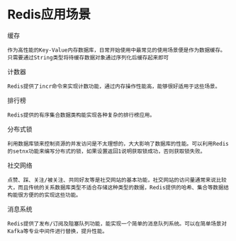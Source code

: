 # Redis应用场景

缓存

    作为高性能的Key-Value内存数据库，日常开始使用中最常见的使用场景便是作为数据缓存。只需要通过String类型将待缓存数据对象通过序列化后缓存起来即可
计数器

    Redis提供了incr命令来实现计数功能，通过内存操作性能高，能够很好适用于这些场景。
排行榜
    
    Redis提供的有序集合数据类构能实现各种复杂的排行榜应用。
分布式锁

    利用数据库锁来控制资源的并发访问是不太理想的，大大影响了数据库的性能。可以利用Redis的setnx功能来编写分布式的锁，如果设置返回1说明获取锁成功，否则获取锁失败。

社交网络
    
    点赞、踩、关注/被关注、共同好友等是社交网站的基本功能，社交网站的访问量通常来说比较大，而且传统的关系数据库类型不适合存储这种类型的数据，Redis提供的哈希、集合等数据结构能很方便的的实现这些功能。

消息系统
    
    Redis提供了发布/订阅及阻塞队列功能，能实现一个简单的消息队列系统。可以在简单场景对Kafka等专业中间件进行替换，提升性能。
